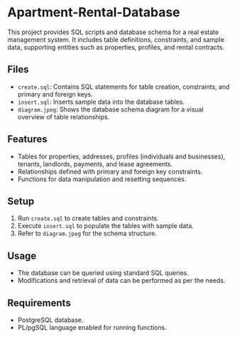 # Apartment-Rental-Database

This project provides SQL scripts and database schema for a real estate management system. It includes table definitions, constraints, and sample data, supporting entities such as properties, profiles, and rental contracts.

## Files

- `create.sql`: Contains SQL statements for table creation, constraints, and primary and foreign keys.
- `insert.sql`: Inserts sample data into the database tables.
- `diagram.jpeg`: Shows the database schema diagram for a visual overview of table relationships.

## Features

- Tables for properties, addresses, profiles (individuals and businesses), tenants, landlords, payments, and lease agreements.
- Relationships defined with primary and foreign key constraints.
- Functions for data manipulation and resetting sequences.

## Setup

1. Run `create.sql` to create tables and constraints.
2. Execute `insert.sql` to populate the tables with sample data.
3. Refer to `diagram.jpeg` for the schema structure.

## Usage
- The database can be queried using standard SQL queries.
- Modifications and retrieval of data can be performed as per the needs.

## Requirements

- PostgreSQL database.
- PL/pgSQL language enabled for running functions.

